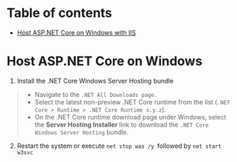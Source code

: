 # Table of contents
* [Host ASP.NET Core on Windows with IIS](#Host-ASP.NET-Core-on-Windows)


# Host ASP.NET Core on Windows

1. Install the .NET Core Windows Server Hosting bundle
> * Navigate to the `.NET All Downloads page.`
> *  Select the latest non-preview .NET Core runtime from the list (`.NET Core > Runtime > .NET Core Runtime x.y.z`).
> * On the .NET Core runtime download page under Windows, select the **Server Hosting Installer** link to download the `.NET Core Windows Server Hosting` bundle.
2. Restart the system or execute `net stop was /y `followed by `net start w3svc`

